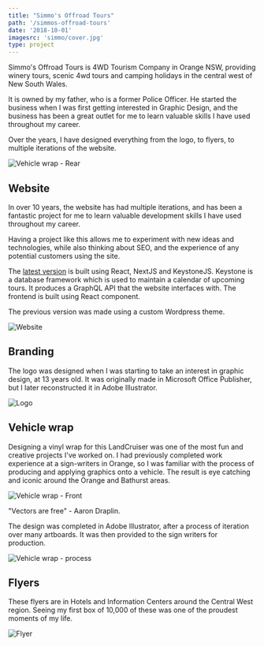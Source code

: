 ```yaml
---
title: "Simmo's Offroad Tours"
path: '/simmos-offroad-tours'
date: '2018-10-01'
imagesrc: 'simmo/cover.jpg'
type: project
---
```


Simmo's Offroad Tours is 4WD Tourism Company in Orange NSW, providing winery tours, scenic 4wd tours and camping holidays in the central west of New South Wales.

It is owned by my father, who is a former Police Officer. He started the business when I was first getting interested in Graphic Design, and the business has been a great outlet for me to learn valuable skills I have used throughout my career.

Over the years, I have designed everything from the logo, to flyers, to multiple iterations of the website.

![Vehicle wrap - Rear](https://files.nathansimpson.design/portfolio/simmo/wrap_back.jpg 'Vehicle wrap - Rear')

## Website

In over 10 years, the website has had multiple iterations, and has been a fantastic project for me to learn valuable development skills I have used throughout my career.

Having a project like this allows me to experiment with new ideas and technologies, while also thinking about SEO, and the experience of any potential customers using the site.

The [latest version](https://simmosoffroadtours.com) is built using React, NextJS and KeystoneJS. Keystone is a database framework which is used to maintain a calendar of upcoming tours. It produces a GraphQL API that the website interfaces with. The frontend is built using React component.

The previous version was made using a custom Wordpress theme.

![Website](https://files.nathansimpson.design/portfolio/simmo/simmos-website.jpg 'Website')

## Branding

The logo was designed when I was starting to take an interest in graphic design, at 13 years old. It was originally made in Microsoft Office Publisher, but I later reconstructed it in Adobe Illustrator.

![Logo](https://files.nathansimpson.design/portfolio/simmo/logo.jpg 'Logo')

## Vehicle wrap

Designing a vinyl wrap for this LandCruiser was one of the most fun and creative projects I've worked on. I had previously completed work experience at a sign-writers in Orange, so I was familiar with the process of producing and applying graphics onto a vehicle. The result is eye catching and iconic around the Orange and Bathurst areas.

![Vehicle wrap - Front](https://files.nathansimpson.design/portfolio/simmo/wrap_front.jpg 'Vehicle wrap - Front')

"Vectors are free" - Aaron Draplin.

The design was completed in Adobe Illustrator, after a process of iteration over many artboards. It was then provided to the sign writers for production.

![Vehicle wrap - process](https://files.nathansimpson.design/portfolio/simmo/wrap_process.jpg 'Vehicle wrap - process')

## Flyers

These flyers are in Hotels and Information Centers around the Central West region. Seeing my first box of 10,000 of these was one of the proudest moments of my life.

![Flyer](https://files.nathansimpson.design/portfolio/simmo/flyer.png 'Flyer')
